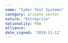 ```yaml
---
name: "Cyber Test Systems"
category: private_sector
nature: "Entreprise"
nationality: FRA
alliance: 
date_signed: '2018-11-12'
---
```

    